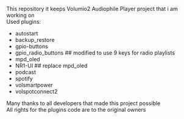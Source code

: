 This repository it keeps Volumio2 Audiophile Player project that i am working on \
Used plugins:
   - autostart
   - backup_restore
   - gpio-buttons
   - gpio_radio_buttons ## modified to use 9 keys for radio playlists
   - mpd_oled
   - NR1-UI ## replace mpd_oled
   - podcast
   - spotify
   - volsmartpower
   - volspotconnect2
 
Many thanks to all developers that made this project possible \
All rights for the plugins code are to the original owners 
